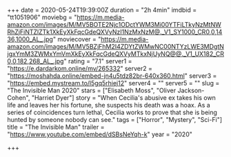 +++
date = 2020-05-24T19:39:00Z
duration = "2h 4min"
imdbid = "tt1051906"
moviebg = "https://m.media-amazon.com/images/M/MV5BOTE2Njc1ODctYWM3Mi00YTFiLTkyNzMtNWRhZjFiNTZlZTk1XkEyXkFqcGdeQXVyNzI1NzMxNzM@._V1_SY1000_CR0,0,1436,1000_AL_.jpg"
moviecover = "https://m.media-amazon.com/images/M/MV5BZjFhM2I4ZDYtZWMwNC00NTYzLWE3MDgtNjgxYmM3ZWMxYmVmXkEyXkFqcGdeQXVyMTkxNjUyNQ@@._V1_UX182_CR0,0,182,268_AL_.jpg"
rating = "7.1"
server1 = "https://e.dardarkom.online/mv/265332"
server2 = "https://moshahda.online/embed-jn4u5tdz82br-640x360.html"
server3 = "https://embed.mystream.to/l5gq5rhiej12"
server4 = ""
server5 = ""
slug = "The Invisible Man 2020"
stars = ["Elisabeth Moss", "Oliver Jackson-Cohen", "Harriet Dyer"]
story = "When Cecilia's abusive ex takes his own life and leaves her his fortune, she suspects his death was a hoax. As a series of coincidences turn lethal, Cecilia works to prove that she is being hunted by someone nobody can see."
tags = ["Horror", "Mystery", "Sci-Fi"]
title = "The Invisible Man"
trailer = "https://www.youtube.com/embed/dSBsNeYqh-k"
year = "2020"

+++
